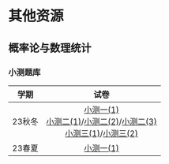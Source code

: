 # 其他资源

## 概率论与数理统计

### 小测题库

| 学期 | 试卷 |
| :---: | :---: |
| 23秋冬 | [小测一(1)](probability_and_statistics/23fall_1_1.pdf)<br />[小测二(1)](probability_and_statistics/23fall_2_1.pdf)/[小测二(2)](probability_and_statistics/23fall_2_2.pdf)/[小测二(3)](probability_and_statistics/23fall_2_3.pdf)<br />[小测三(1)](probability_and_statistics/23fall_3_1.pdf)/[小测三(2)](probability_and_statistics/23fall_3_2.pdf) |
| 23春夏 | [小测一(1)](probability_and_statistics/23spring_1_1.pdf) |